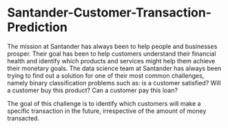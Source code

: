 # Santander-Customer-Transaction-Prediction

The mission at Santander has always been to help people and businesses prosper. Their goal has been to help customers understand their financial health and identify which products and services might help them achieve their monetary goals. The data science team at Santander has always been trying to find out a solution for one of their most common challenges, namely binary classification problems such as: is a customer satisfied? Will a customer buy this product? Can a customer pay this loan?

The goal of this challenge is to identify which customers will make a specific transaction in the future, irrespective of the amount of money transacted.
